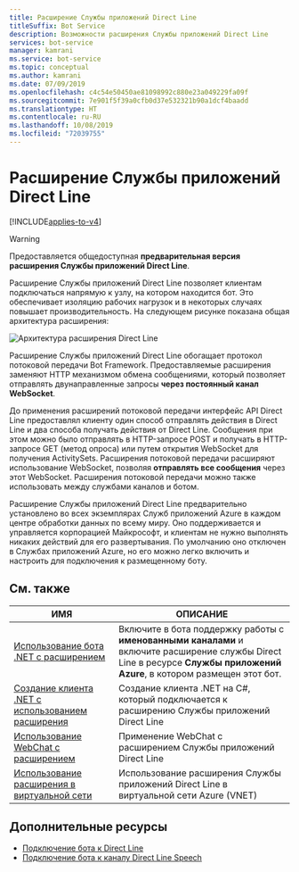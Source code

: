 ```yaml
---
title: Расширение Службы приложений Direct Line
titleSuffix: Bot Service
description: Возможности расширения Службы приложений Direct Line
services: bot-service
manager: kamrani
ms.service: bot-service
ms.topic: conceptual
ms.author: kamrani
ms.date: 07/09/2019
ms.openlocfilehash: c4c54e50450ae81098992c880e23a049229fa09f
ms.sourcegitcommit: 7e901f5f39a0cfb0d37e532321b90a1dcf4baadd
ms.translationtype: HT
ms.contentlocale: ru-RU
ms.lasthandoff: 10/08/2019
ms.locfileid: "72039755"
---
```

# <a name="direct-line-app-service-extension"></a>Расширение Службы приложений Direct Line

[!INCLUDE[applies-to-v4](includes/applies-to.md)]

> [!WARNING]
> Предоставляется общедоступная **предварительная версия** **расширения Службы приложений Direct Line**.  

Расширение Службы приложений Direct Line позволяет клиентам подключаться напрямую к узлу, на котором находится бот. Это обеспечивает изоляцию рабочих нагрузок и в некоторых случаях повышает производительность. На следующем рисунке показана общая архитектура расширения:

![Архитектура расширения Direct Line](./media/channels/direct-line-extension-architecture.png)

Расширение Службы приложений Direct Line обогащает протокол потоковой передачи Bot Framework. Предоставляемые расширения заменяют HTTP механизмом обмена сообщениями, который позволяет отправлять двунаправленные запросы **через постоянный канал WebSocket**.

До применения расширений потоковой передачи интерфейс API Direct Line предоставлял клиенту один способ отправлять действия в Direct Line и два способа получать действия от Direct Line. Сообщения при этом можно было отправлять в HTTP-запросе POST и получать в HTTP-запросе GET (метод опроса) или путем открытия WebSocket для получения ActivitySets.
Расширения потоковой передачи расширяют использование WebSocket, позволяя **отправлять все сообщения** через этот WebSocket. Расширения потоковой передачи можно также использовать между службами каналов и ботом.

Расширение Службы приложений Direct Line предварительно установлено во всех экземплярах Служб приложений Azure в каждом центре обработки данных по всему миру. Оно поддерживается и управляется корпорацией Майкрософт, и клиентам не нужно выполнять никаких действий для его развертывания. По умолчанию оно отключен в Службах приложений Azure, но его можно легко включить и настроить для подключения к размещенному боту.


## <a name="see-also"></a>См. также

|ИМЯ|ОПИСАНИЕ|
|---|---|
|[Использование бота .NET с расширением](bot-service-channel-directline-extension-net-bot.md)|Включите в бота поддержку работы с **именованными каналами** и включите расширение службы Direct Line в ресурсе **Службы приложений Azure**, в котором размещен этот бот.  |
|[Создание клиента .NET с использованием расширения](bot-service-channel-directline-extension-net-client.md)|Создание клиента .NET на C#, который подключается к расширению Службы приложений Direct Line|
|[Использование WebChat с расширением](bot-service-channel-directline-extension-webchat-client.md)|Применение WebChat с расширением Службы приложений Direct Line|
|[Использование расширения в виртуальной сети](bot-service-channel-directline-extension-vnet.md)|Использование расширения Службы приложений Direct Line в виртуальной сети Azure (VNET)|

## <a name="addtional-resources"></a>Дополнительные ресурсы

- [Подключение бота к Direct Line](bot-service-channel-connect-directline.md)
- [Подключение бота к каналу Direct Line Speech](bot-service-channel-connect-directlinespeech.md)
